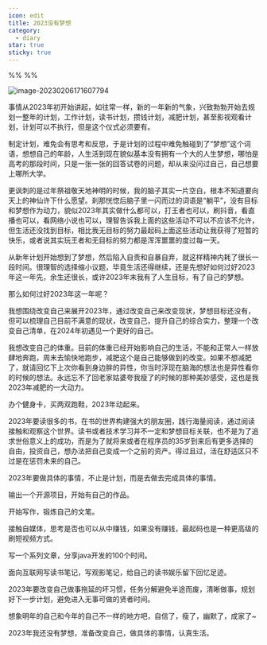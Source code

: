 ```yaml
---
icon: edit
title: 2023没有梦想
category:
  - diary
star: true
sticky: true
---
```


%%  %%

![image-20230206171607794](https://fengshuzi.oss-cn-guangzhou.aliyuncs.com/image/image-20230206171607794.png)

事情从2023年初开始讲起，如往常一样，新的一年新的气象，兴致勃勃开始去规划一整年的计划，工作计划，读书计划，攒钱计划，减肥计划，甚至影视观看计划，计划可以不执行，但是这个仪式必须要有。



制定计划，难免会有思考和反思，于是计划的过程中难免触碰到了“梦想”这个词语，想想自己的年龄，人生活到现在貌似基本没有拥有一个大的人生梦想，哪怕是高考的那段时间，只是一张一张的回答试卷的问题，却从来没问过自己，自己想要上哪所大学。



更讽刺的是过年祭祖敬天地神明的时候，我的脑子其实一片空白，根本不知道要向天上的神仙许下什么愿望。刹那恍惚后脑子里一闪而过的词语是“躺平”，没有目标和梦想作为动力，貌似2023年其实做什么都可以，打王者也可以，刷抖音，看直播也可以，看网络小说也可以，理智告诉我上面的这些活动不可以不应该不允许，但生活还没找到目标，相比我无目标的努力最起码上面这些活动让我获得了短暂的快乐，或者说其实玩王者和无目标的努力都是浑浑噩噩的度过每一天。



从新年计划开始想到了梦想，然后陷入自责和自暴自弃，就这样精神内耗了很长一段时间。很理智的选择缩小议题，毕竟生活还得继续，还是先想好如何过好2023年这一年先，余生还很长，或许2023年末我有了人生目标，有了自己的梦想。



那么如何过好2023年这一年呢？



我想围绕改变自己来展开2023年，通过改变自己来改变现状，梦想目标还没有，但可以梳理自己目前不满意的现状，改变自己，提升自己的综合实力，整理一个改变自己清单，在2024年初遇见一个更好的自己。



我想改变自己的体重。目前的体重已经开始影响自己的生活，不能和正常人一样放肆地奔跑，周末去愉快地跑步，减肥这个是自己能够做到的改变。如果不想减肥了，就请回忆下上次你看到身边胖的异性，你当时浮现在脑海的想法也是异性看你的时候的想法。永远忘不了回老家姑婆夸我瘦了的时候的那种美妙感受，这也是我2023年减肥的一大动力。



办个健身卡，买两双跑鞋，2023年动起来。



2023年要读很多的书，在书的世界构建强大的朋友圈，践行海量阅读，通过阅读接触和观察这个世界。读书或者技术学习并不一定和梦想目标关联，也不是为了追求世俗意义上的成功，而是为了就将来或者在程序员的35岁到来后有更多选择的自由，投资自己，想办法把自己变成一个之前的资产。得过且过，活在舒适区只不过是在惩罚未来的自己。





2023年要做具体的事情，不止是计划，而是去做去完成具体的事情。



输出一个开源项目，开始有自己的作品。



开始写作，锻炼自己的文笔。



接触自媒体，思考是否也可以从中赚钱，如果没有赚钱，最起码也是一种更高级的刷短视频方式。



写一个系列文章，分享java开发的100个时间。



面向互联网写读书笔记，写观影笔记，给自己的读书娱乐留下回忆足迹。



2023年要改变自己做事拖延的坏习惯，任务分解避免半途而废，清晰做事，规划好下一步计划，避免进入无事可做的贤者时间。





想象明年的自己和今年的自己不一样的地方吧，自信了，瘦了，幽默了，成家了~





2023年我还没有梦想，准备改变自己，做具体的事情，认真生活。
